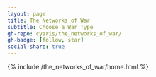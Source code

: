 ```yaml
---
layout: page
title: The Networks of War
subtitle: Choose a War Type
gh-repo: cyaris/the_networks_of_war/
gh-badge: [follow, star]
social-share: true
---
```


{% include /the_networks_of_war/home.html %}
